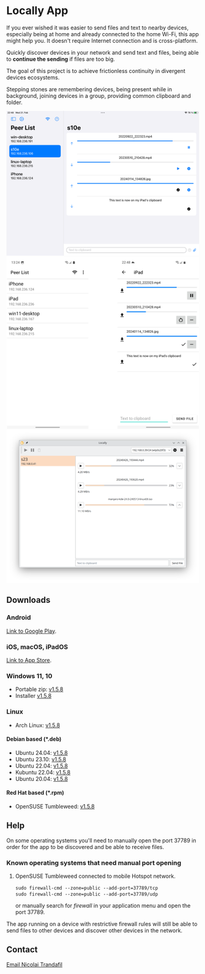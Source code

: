 # Locally App

If you ever wished it was easier to send files and text to nearby devices, especially being at home and already connected to the home Wi-Fi, this app might help you. It doesn't require Internet connection and is cross-platform.

Quickly discover devices in your network and send text and files, being able to **continue the sending** if files are too big.

The goal of this project is to achieve frictionless continuity in divergent devices ecosystems.

Stepping stones are remembering devices, being present while in background, joining devices in a group, providing common clipboard and folder.

<p float="left">
    <img src="ipad.png" width="800" />
    <img src="android.png" width="800" />
    <img src="desktop.png" width="800" />
</p>

## Downloads

### Android

[Link to Google Play](https://play.google.com/store/apps/details?id=com.trand.locally).

### iOS, macOS, iPadOS

[Link to App Store](https://apps.apple.com/us/app/send-locally/id6475152818).

### Windows 11, 10

* Portable zip: <a href="Locally-Portable-1.5.8-x64.zip">v1.5.8</a>
* Installer <a href="Locally-Installer-1.5.8-x64.exe">v1.5.8</a>

### Linux

* Arch Linux: <a href="archlinux-locally-1.5.8-1-x86_64.pkg.tar.zst">v1.5.8</a>

#### Debian based (*.deb)

* Ubuntu 24.04: <a href="ubuntu_24.04_locally_1.5.8_amd64.deb">v1.5.8</a>
* Ubuntu 23.10: <a href="ubuntu_24.04_locally_1.5.8_amd64.deb">v1.5.8</a>
* Ubuntu 22.04: <a href="ubuntu_22.04_locally_1.5.8_amd64.deb">v1.5.8</a>
* Kubuntu 22.04: <a href="ubuntu_22.04_locally_1.5.8_amd64.deb">v1.5.8</a>
* Ubuntu 20.04: <a href="ubuntu_20.04_locally_1.5.8_amd64.deb">v1.5.8</a>

#### Red Hat based (*.rpm)

* OpenSUSE Tumbleweed: <a href="opensuse-tumbleweed-locally-1.5.8-1.x86_64.rpm">v1.5.8</a>

## Help

On some operating systems you'll need to manually open the port 37789 in order for the app to be discovered and be able to receive files.

### Known operating systems that need manual port opening

1. OpenSUSE Tumbleweed connected to mobile Hotspot network.

    ```
    sudo firewall-cmd --zone=public --add-port=37789/tcp
    sudo firewall-cmd --zone=public --add-port=37789/udp
    ```

    or manually search for _firewall_ in your application menu and open the port 37789.

The app running on a device with restrictive firewall rules will still be able to send files to other devices and discover other devices in the network.

## Contact

<p><a href="mailto:nicktrandafil@gmail.com">Email Nicolai Trandafil</a></p>

